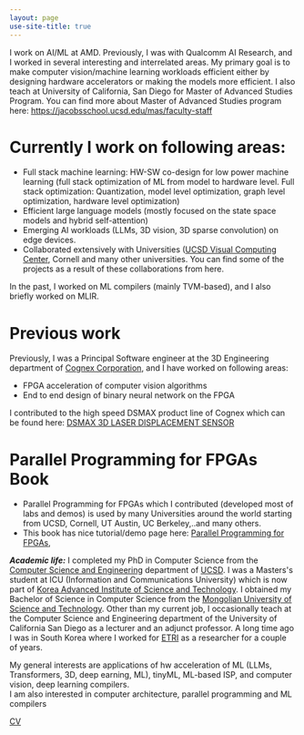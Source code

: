 ```yaml
---
layout: page
use-site-title: true
---
```

I work on AI/ML at AMD. Previously, I was with Qualcomm AI Research, and I worked in several interesting and interrelated areas. My primary goal is to make computer vision/machine learning workloads efficient either by designing hardware accelerators or 
making the models more efficient. I also teach at University of California, San Diego for Master of Advanced Studies Program. You can find more about Master of Advanced Studies program here:  https://jacobsschool.ucsd.edu/mas/faculty-staff  

# Currently I work on following areas:

* Full stack machine learning: HW-SW co-design for low power machine learning (full stack optimization of ML from model to hardware level. Full stack optimization: Quantization, model level optimization, graph level optimization, hardware level optimization) 
* Efficient large language models (mostly focused on the state space models and hybrid self-attention)
* Emerging AI workloads (LLMs, 3D vision, 3D sparse convolution) on edge devices.  
* Collaborated extensively with Universities ([UCSD Visual Computing Center](http://visualcomputing.ucsd.edu/), Cornell and many other universities. You can find some of the projects as a result of these collaborations from here.

In the past, I worked on ML compilers (mainly TVM-based), and I also briefly worked on MLIR. 
  

# Previous work  
Previously, I was a Principal Software engineer at the 3D Engineering department of [Cognex Corporation](https://www.cognex.com/), and I have worked on following areas: 
* FPGA acceleration of computer vision algorithms 
* End to end design of binary neural network on the FPGA  

I contributed to the high speed DSMAX product line of Cognex which can be found here:  [DSMAX 3D LASER DISPLACEMENT SENSOR](https://www.cognex.com/videos/3d-sensors/dsmax-3d-laser-displacement-sensor)



# Parallel Programming for FPGAs Book  
* Parallel Programming for FPGAs which I contributed (developed most of labs and demos) is used by many Universities around the world starting from UCSD, Cornell, UT Austin, UC Berkeley,..and many others.  
* This book has nice tutorial/demo page here: [Parallel Programming for FPGAs](https://pp4fpgas.readthedocs.io/en/latest/), 

***Academic life:*** I completed my PhD in Computer Science from the [Computer Science and Engineering](https://cse.ucsd.edu/) department of [UCSD](https://www.ucsd.edu). I was a Masters's student at ICU (Information and Communications University) which is now part of [Korea Advanced Institute of Science and Technology](http://www.kaist.edu/html/en/index.html). 
I obtained my Bachelor of Science in Computer Science from the [Mongolian University of Science and Technology](http://www.must.edu.mn/eng/). 
Other than my current job, I occasionally teach at the Computer Science and Engineering department of the University of California San Diego as a lecturer and an adjunct professor. A long time ago I was in South Korea where I worked for [ETRI](https://www.etri.re.kr/eng/main/main.etri) as a researcher for a couple of years. 

My general interests are applications of hw acceleration of ML (LLMs, Transformers, 3D, deep earning, ML), tinyML, ML-based ISP, and computer vision, deep learning compilers.  
I am also interested in computer architecture, parallel programming and ML compilers 


[CV]({{janarbek.github.io}}/assets/JanarbekMatai.pdf)


